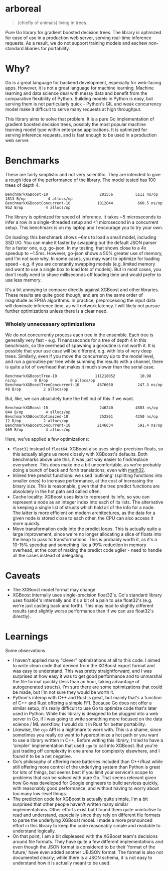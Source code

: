 # arboreal

> (chiefly of animals) living in trees.

Pure Go library for gradient boosted decision trees. The library is optimized for ease of use in a production web server, serving real-time inference requests. As a result, we do not support training models and eschew non-standard libaries for portability.

# Why?

Go is a great language for backend development, especially for web-facing apps. However, it is not a great language for machine learning. Machine learning and data science deal with messy data and benefit from the comparative flexibility of Python. Building models in Python is easy, but serving them is not particularly quick - Python's GIL and weak concurrency model make it difficult to serve many requests at high throughput.

This library aims to solve that problem. It is a pure Go implementation of gradient boosted decision trees, possibly the most popular machine learning model type within enterprise applications. It is optimized for serving inference requests, and is fast enough to be used in a production web server.

# Benchmarks

These are fairly simplistic and not very scientific. They are intended to give a rough idea of the performance of the library. The model tested has 100 trees of depth 4.

```
BenchmarkXGBoost-10                  	  201556	      5111 ns/op	    1813 B/op	       4 allocs/op
BenchmarkXGBoostConcurrent-10        	 1812044	       660.5 ns/op	     952 B/op	       4 allocs/op
```

The library is optimized for speed of inference. It takes ~5 microseconds to infer a row in a single-threaded setup and <1 microsecond in a concurrent setup. This benchmark is on my laptop and I encourage you to try your own.

On loading: this benchmark shows ~6ms to load a small model, including SSD I/O. You can make it faster by swapping out the default JSON parser for a faster one, e.g. go-json. In my testing, that shows close to a 4x speedup to ~1.5ms. However, go-json shows a 50% greater use of memory, and I'm not sure why. In some cases, you may want to optimize for loading speed - e.g. if you are constantly swapping models (e.g. limited memory and want to use a single box to load lots of models). But in most cases, you don't really need to shave milliseconds off loading time and would prefer to use less memory.

It's a bit annoying to compare directly against XGBoost and other libraries. These results are quite good though, and are on the same order of magnitude as FPGA algorithms. In practice, preprocessing the input data will dominate inference time, as will network latency. I will likely not pursue further optimizations unless there is a clear need.

### Wholely unnecessary optimizations

We do not concurrently process each tree in the ensemble. Each tree is generally very fast - e.g. 11 nanoseconds for a tree of depth 4 in this benchmark, so the overhead of spawning a goroutine is not worth it. It is possible that your use case will be different, e.g. with lots of very deep trees. Similarly, even if you move the concurrency up to the model level, and run a goroutine per tree while summing the results with a channel, there is quite a lot of overhead that makes it much slower than the serial case.

```
BenchmarkXGBoostTree-10              	111218052	        10.98 ns/op	       0 B/op	       0 allocs/op
BenchmarkXGBoostTreeConcurrent-10    	 4676050	       247.3 ns/op	      48 B/op	       2 allocs/op
```

But, like, we can absolutely tune the hell out of this if we want.

```
BenchmarkXGBoost-10                  	  246240	      4803 ns/op	     844 B/op	       4 allocs/op
BenchmarkXGBoostOptimized-10         	  252561	      4250 ns/op	      12 B/op	       2 allocs/op
BenchmarkXGBoostConcurrent-10        	 2146634	       591.4 ns/op	     469 B/op	       4 allocs/op
```

Here, we've applied a few optimizations:

- `float32` instead of `float64`: XGBoost also uses single-precision floats, so this actually aligns us more closely with XGBoost's defaults. Both benchmarks above use this, it was just way easier to find/replace everywhere. This does make me a bit uncomfortable, as we're probably doing a bunch of back and forth translations, even with [math32](https://github.com/chewxy/math32).
- Inlined tree predict functions: we used 'outlining' (splitting functions into smaller ones) to increase performance, at the cost of increasing the binary size. This is reasonable, given that the tree predict functions are absolutely in the hot path and called often.
- Cache locality: XGBoost uses lists to represent its info, so you can represent a node as an integer index into each of its lists. The alternative is keeping a single list of structs which hold all of the info for a node. The latter is more efficient on modern architectures, as the data for a given node is stored close to each other, the CPU can also access it more quickly.
- Move transformation code into the predict loops. This is actually quite a large improvement, since we're no longer allocating a slice of floats into the heap to pass to transformations. This is probably worth it, as it's a 10-15% speedup and something like a 99% reduction in memory overhead, at the cost of making the predict code uglier - need to handle all the cases instead of delegating.

# Caveats

- The XGBoost model format may change
- XGBoost internally uses single-precision float32's. Go's standard library uses float64's internally and it's a bit of a pain to use float32's (e.g. we're just casting back and forth). This may lead to slightly different results (and slightly worse performance than if we can use float32's directly).

# Learnings

Some observations

- I haven't applied many "clever" optimizations at all to this code. I aimed to write clean code that derived from the XGBoost export format and was easy to understand. This was pretty straightforward, and I was surprised at how easy it was to get good performance and to unmarshal the file format quickly (less than an hour, taking advantage of autogenerated structs). I'm sure there are some optimizations that could be made, but I'm not sure they would be worth it.
- Python's interop with C++ and Rust is great, but mainly that's a function of C++ and Rust offering a simple FFI. Because Go does not offer a similar setup, it's really difficult to use Go to optimize code that's later used in Python. While this library is designed to be plugged into a web server in Go, if I was going to write something more focused on the data science / ML workflow, I would do it in Rust for better portability.
- Likewise, the `cgo` API is a nightmare to work with. This is a shame, since sometimes you really do want to hyperoptimize a hot path or you want to use a library written in C++. Before writing this library, I tried to have a 'simpler' implementation that used `cgo` to call into XGBoost. But you're just trading off complexity in one arena for complexity elsewhere, and I found it to be a net negative.
- Go's philosophy of offering more batteries included than C++/Rust while still offering more control of the underlying system than Python is great for lots of things, but seems best if you limit your service's scope to problems that can be solved with pure Go. That seems relevant given how Go was developed for Google engineers to build services quickly, with reasonably good performance, and without having to worry about too many low-level things.
- The prediction code for XGBoost is actually quite simple, I'm a bit surprised that other people haven't written many similar implementations. Other efforts exist but I found them quite unintuitive to read and understand, especially since they rely on different file formats to parse the underlying XGBoost model. I made a more pronounced effort in this library to keep the code reasonably simple and readable to understand logically.
- On that point, I am a bit displeased with the XGBoost team's decisions around file formats. They have quite a few different implementations and even though the JSON format is considered to be their 'format of the future,' have even added another UBJSON format. The format is also not documented clearly; while there is a JSON schema, it is not easy to understand how it is actually meant to be used.
